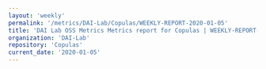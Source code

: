```yaml
---
layout: 'weekly'
permalink: '/metrics/DAI-Lab/Copulas/WEEKLY-REPORT-2020-01-05'
title: 'DAI Lab OSS Metrics Metrics report for Copulas | WEEKLY-REPORT-2020-01-05'
organization: 'DAI-Lab'
repository: 'Copulas'
current_date: '2020-01-05'
---
```

